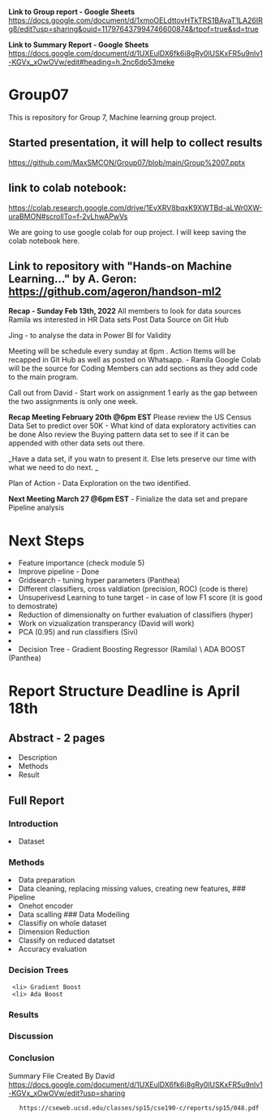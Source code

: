 **Link to Group report - Google Sheets** 
https://docs.google.com/document/d/1xmoOELdttovHTkTRS1BAyaT1LA26IRg8/edit?usp=sharing&ouid=117976437994746600874&rtpof=true&sd=true

****Link to Summary Report - Google Sheets****
https://docs.google.com/document/d/1UXEulDX6fk6i8gRy0lUSKxFR5u9nlv1-KGVx_xOwOVw/edit#heading=h.2nc6dp53meke

# Group07
This is repository for Group 7, Machine learning group project.

## Started presentation, it will help to collect results

https://github.com/MaxSMCON/Group07/blob/main/Group%2007.pptx 

## link to colab notebook:
https://colab.research.google.com/drive/1EvXRV8bqxK9XWTBd-aLWr0XW-uraBMON#scrollTo=f-2vLhwAPwVs

We are going to use google colab for oup project. I will keep saving the colab notebook here.

## Link to repository with "Hands-on Machine Learning..." by A. Geron: https://github.com/ageron/handson-ml2

**Recap - Sunday Feb 13th, 2022**
All members to look for data sources 
Ramila ws interested in HR Data sets 
Post Data Source on Git Hub 

Jing  - to analyse the data in Power BI for Validity 

Meeting will be schedule every sunday at  6pm . Action Items will be recapped in Git Hub as well as posted on Whatsapp. - Ramila 
Google Colab will be the source for Coding 
Members can add  sections as they add code to the main program. 

Call out from David - Start work on assignment 1 early as the gap between the two assignments is only one week. 

**Recap Meeting February 20th @6pm EST**
Please review the US Census Data Set to predict over 50K - What kind of data exploratory activities can be done 
Also review the Buying pattern data set to see if it can be appended with other data sets out there. 

_Have a data set, if you watn to present it. Else lets preserve our time with what we need to do next. _

Plan of Action  - Data Exploration on the two identified.

**Next Meeting March 27 @6pm EST** - Finialize the data set and prepare Pipeline analysis

# Next Steps
<li> Feature importance (check module 5)
<li> Improve pipeline - Done
<li> Gridsearch - tuning hyper parameters (Panthea)
<li> Different classifiers, cross valdiation (precision, ROC) (code is there)
<li> Unsuperivesd Learning to tune target - in case of low F1 score (it is good to demostrate)
<li> Reduction of dimensionalty on further evaluation of classifiers  (hyper)
<li> Work on vizualization transperancy (David will work)
<li> PCA (0.95) and run classifiers (Sivi)
<li>   
<li> Decision Tree - Gradient Boosting Regressor (Ramila) \  ADA BOOST (Panthea) 
  
# Report Structure Deadline is April 18th 
  ## Abstract - 2 pages
   <li> Description
   <li> Methods  
   <li> Result
      
  ## Full Report 
  ### Introduction
   <li> Dataset
     
  ### Methods
   <li> Data preparation
   <li> Data cleaning, replacing missing values, creating new features, 
  ### Pipeline     
        <li> Onehot encoder
        <li> Data scalling
  ### Data Modeiling 
     <li> Classifiy on whole dataset
     <li> Dimension Reduction  
     <li> Classify on reduced datatset
     <li> Accuracy evaluation
    
   ### Decision Trees
     <li> Gradient Boost
     <li> Ada Boost
         
   ### Results
      
   ### Discussion
      
   ### Conclusion
    
    
Summary File Created By David  
https://docs.google.com/document/d/1UXEulDX6fk6i8gRy0lUSKxFR5u9nlv1-KGVx_xOwOVw/edit?usp=sharing
       
       https://cseweb.ucsd.edu/classes/sp15/cse190-c/reports/sp15/048.pdf

